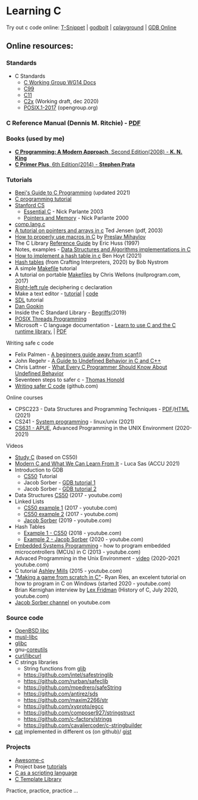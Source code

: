 # Learning C

Try out c code online: [T-Snippet](https://taas.trust-in-soft.com/tsnippet/#) | [godbolt](https://godbolt.org/) | [cplayground](https://cplayground.com/) | [GDB Online](https://www.onlinegdb.com/)

## Online resources:

### Standards


* C Standards 
    * [C Working Group WG14 Docs](http://open-std.org/jtc1/sc22/wg14/)
    * [C99](http://www.open-std.org/jtc1/sc22/wg14/www/docs/n1256.pdf)
    * [C11](http://www.open-std.org/jtc1/sc22/wg14/www/docs/n2596.pdf)
    * [C2x](http://www.open-std.org/jtc1/sc22/wg14/www/docs/n2596.pdf) (Working draft, dec 2020) 
    * [POSIX.1-2017](https://pubs.opengroup.org/onlinepubs/9699919799/basedefs/contents.html) (opengroup.org)

### C Reference Manual (Dennis M. Ritchie) - [PDF](https://www.bell-labs.com/usr/dmr/www/cman.pdf)
 

### Books (used by me)

* [**C Programming: A Modern Approach**, Second Edition(2008) - **K. N. King**](https://www.amazon.com/C-Programming-Modern-Approach-2nd/dp/0393979504/ref=sr_1_1?dchild=1&keywords=c+programming+a+modern+approach&qid=1613161905&sr=8-1)
* [**C Primer Plus**, 6th Edition(2014) - **Stephen Prata**](https://www.amazon.com/Primer-Plus-6th-Developers-Library/dp/0321928423/ref=sr_1_1?dchild=1&keywords=Stephen+Prata&qid=1613242109&sr=8-1)

### Tutorials

* [Beej's Guide to C Programming](http://beej.us/guide/bgc/) (updated 2021)
* [C programming tutorial](https://randu.org/tutorials/c/)
* [Stanford CS](http://cslibrary.stanford.edu/) 
    * [Essential C](http://cslibrary.stanford.edu/101/EssentialC.pdf) - Nick Parlante 2003
    * [Pointers and Memory](http://cslibrary.stanford.edu/102/PointersAndMemory.pdf) - Nick Parlante 2000
* [comp.lang.c](http://c-faq.com/)
* [A tutorial on pointers and arrays in c](https://pdos.csail.mit.edu/6.828/2014/readings/pointers.pdf) Ted Jensen (pdf, 2003)
* [How to properly use macros in C](https://pmihaylov.com/macros-in-c/) by [Preslav Mihaylov](https://github.com/preslavmihaylov/learn-c-the-hard-way)
* The C Library [Reference Guide](http://www.fortran-2000.com/ArnaudRecipes/Cstd/) by Eric Huss (1997)
* Notes, examples - [Data Structures and Algorithms implementations in C](https://github.com/f0lg0/c-ds-algos)
* [How to implement a hash table in c](https://benhoyt.com/writings/hash-table-in-c/) Ben Hoyt (2021)
* [Hash tables](https://craftinginterpreters.com/hash-tables.html) (from Crafting Interpreters, 2020) by Bob Nystrom
* A simple [Makefile](https://cs.colby.edu/maxwell/courses/tutorials/maketutor/) tutorial
* A tutorial on portable [Makefiles](https://nullprogram.com/blog/2017/08/20/) by Chris Wellons (nullprogram.com, 2017)
* [Right-left rule](http://cseweb.ucsd.edu/~ricko/rt_lt.rule.html) deciphering c declaration
* Make a text editor - [tutorial](https://viewsourcecode.org/snaptoken/kilo/index.html) | [code](https://github.com/snaptoken/kilo-src)
* [SDL](https://www.parallelrealities.co.uk/) tutorial
* [Dan Gookin](https://c-for-dummies.com/)
* Inside the C Standard Library - [Begriffs](https://begriffs.com/posts/2019-01-19-inside-c-standard-lib.html)(2019)
* [POSIX Threads Programming](https://computing.llnl.gov/tutorials/pthreads/)
* Microsoft - C language documentation - [Learn to use C and the C runtime library.](https://docs.microsoft.com/en-us/cpp/c-language/?view=msvc-160) | [PDF](https://opdhsblobprod01.blob.core.windows.net/contents/8ee155eb21834b65814ae67f4da97bf3/ba7d52bda5813b848077b20dc6636973?sv=2018-03-28&sr=b&si=ReadPolicy&sig=6aixU9nUl%2FVdegXr7hWU7mct14XnNye6ST8YiYY7%2FoE%3D&st=2021-06-13T18%3A15%3A44Z&se=2021-06-14T18%3A25%3A44Z)

Writing safe c code

* Felix Palmen - [A beginners guide away from scanf()](http://sekrit.de/webdocs/c/beginners-guide-away-from-scanf.html)
* John Regehr - [A Guide to Undefined Behavior in C and C++](https://blog.regehr.org/archives/213)
* Chris Lattner - [What Every C Programmer Should Know About Undefined Behavior](https://blog.llvm.org/2011/05/what-every-c-programmer-should-know.html)
* Seventeen steps to safer c - [Thomas Honold](https://www.embedded.com/seventeen-steps-to-safer-c-code/)
* [Writing safer C code](https://github.com/Cyan4973/Writing_Safer_C_code) (github.com)

Online courses

* CPSC223 - Data Structures and Programming Techniques - [PDF](http://www.cs.yale.edu/homes/aspnes/classes/223/notes.pdf)/[HTML](http://www.cs.yale.edu/homes/aspnes/classes/223/notes.html) (2021)
* CS241 - [System programming](http://cs241.cs.illinois.edu/coursebook/index.html) - linux/unix (2021)
* [CS631 - APUE](https://stevens.netmeister.org/631/), Advanced Programming in the UNIX Environment (2020-2021)

Videos

* [Study C](https://study.cs50.net/) (based on CS50)
* [Modern C and What We Can Learn From It](https://www.youtube.com/watch?v=QpAhX-gsHMs) - Luca Sas (ACCU 2021)
* Introduction to GDB 
    * [CS50](https://www.youtube.com/watch?v=sCtY--xRUyI) Tutorial 
    * Jacob Sorber - [GDB tutorial 1](https://www.youtube.com/watch?v=mfmXcbiRs0E) 
    * Jacob Sorber - [GDB tutorial 2](https://www.youtube.com/watch?v=mm0b_H0KIRw)
* Data Structures [CS50](https://www.youtube.com/watch?v=3uGchQbk7g8) (2017 - youtube.com)
* Linked Lists 
    * [CS50 example 1](https://www.youtube.com/watch?v=zQI3FyWm144) (2017 - youtube.com) 
    * [CS50 example 2](https://www.youtube.com/watch?v=FHMPswJDCvU) (2017 - youtube.com)
    * [Jacob Sorber](https://www.youtube.com/watch?v=VOpjAHCee7c) (2019 - youtube.com)
* Hash Tables
    * [Example 1 - CS50](https://www.youtube.com/watch?v=nvzVHwrrub0) (2018 - youtube.com)
    * [Example 2 - Jacob Sorber](https://www.youtube.com/watch?v=2Ti5yvumFTU) (2020 - youtube.com)
* [Embedded Systems Programming](https://www.youtube.com/watch?v=3V9eqvkMzHA&list=PLPW8O6W-1chwyTzI3BHwBLbGQoPFxPAPM) - how to program embedded microcontrollers (MCUs) in C (2013 - youtube.com)
* Advaced Programming in the Unix Environment - [video](https://www.youtube.com/channel/UC7-CyoYfsrVI-dsuHRQx0IQ) (2020-2021 youtube.com)
* C tutorial [Ashley Mills](https://www.youtube.com/watch?v=UILNmv2kFMc&list=PLCNJWVn9MJuPtPyljb-hewNfwEGES2oIW) (2015 - youtube.com)
* ["Making a game from scratch in C"](https://www.youtube.com/watch?v=3zFFrBSdBvA)-  Ryan Ries, an excelent tutorial on how to program in C on Windows (started 2020 - youtube.com)
* Brian Kernighan interview by [Lex Fridman](https://www.youtube.com/watch?v=O9upVbGSBFo) (History of C, July 2020, youtube.com)
* [Jacob Sorber channel](https://www.youtube.com/channel/UCwd5VFu4KoJNjkWJZMFJGHQ) on youtube.com


### Source code

* [OpenBSD libc](https://github.com/openbsd/src/tree/master/lib/libc)
* [musl-libc](https://git.musl-libc.org/cgit/musl/tree/src)
* [glibc](https://sourceware.org/git/?p=glibc.git)
* gnu-[coreutils](https://github.com/coreutils/coreutils/tree/master/src)
* [curl/libcurl](https://github.com/curl/curl)
* C strings libraries
    * String functions from [glib](https://developer.gnome.org/glib/2.26/glib-String-Utility-Functions.html)
    * https://github.com/intel/safestringlib 
    * https://github.com/rurban/safeclib
    * https://github.com/mpedrero/safeString
    * https://github.com/antirez/sds
    * https://github.com/maxim2266/str
    * https://github.com/xyproto/egcc
    * https://github.com/composer927/stringstruct
    * https://github.com/c-factory/strings
    * https://github.com/cavaliercoder/c-stringbuilder
* [cat](https://github.com/pete/cats) implemented in different os (on github)/ [gist](https://gist.github.com/pete/665971)


### Projects
 
* [Awesome-c](https://github.com/kozross/awesome-c)
* Project base [tutorials](https://github.com/rby90/project-based-tutorials-in-c)
* [C as a scripting language](https://gitlab.com/jlinhoff/instantc)
* [C Template Library](https://github.com/glouw/ctl)

Practice, practice, practice ...

